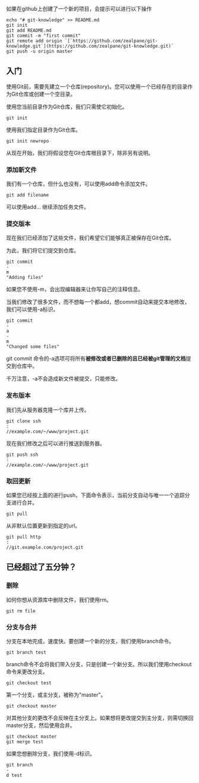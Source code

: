 如果在github上创建了一个新的项目，会提示可以进行以下操作

    echo "# git-knowledge" >> README.md  
    git init  
    git add README.md  
    git commit -m "first commit"  
    git remote add origin `[`https://github.com/zealpane/git-knowledge.git`](https://github.com/zealpane/git-knowledge.git)`  
    git push -u origin master

## 入门

使用Git前，需要先建立一个仓库\(repository\)。您可以使用一个已经存在的目录作为Git仓库或创建一个空目录。

使用您当前目录作为Git仓库，我们只需使它初始化。

```
git init
```

使用我们指定目录作为Git仓库。

```
git init newrepo
```

从现在开始，我们将假设您在Git仓库根目录下，除非另有说明。

### 添加新文件

我们有一个仓库，但什么也没有，可以使用add命令添加文件。

```
git add filename
```

可以使用add... 继续添加任务文件。

### 提交版本

现在我们已经添加了这些文件，我们希望它们能够真正被保存在Git仓库。

为此，我们将它们提交到仓库。

```
git commit 
-
m 
"Adding files"
```

如果您不使用-m，会出现编辑器来让你写自己的注释信息。

当我们修改了很多文件，而不想每一个都add，想commit自动来提交本地修改，我们可以使用-a标识。

```
git commit 
-
a 
-
m 
"Changed some files"
```

git commit 命令的-a选项可将所有**被修改或者已删除的且已经被git管理的文档**提交到仓库中。

千万注意，-a不会造成新文件被提交，只能修改。

### 发布版本

我们先从服务器克隆一个库并上传。

```
git clone ssh
:
//example.com/~/www/project.git
```

现在我们修改之后可以进行推送到服务器。

```
git push ssh
:
//example.com/~/www/project.git
```

### 取回更新

如果您已经按上面的进行push，下面命令表示，当前分支自动与唯一一个追踪分支进行合并。

```
git pull
```

从非默认位置更新到指定的url。

```
git pull http
:
//git.example.com/project.git
```

## 已经超过了五分钟？

### 删除

如何你想从资源库中删除文件，我们使用rm。

```
git rm file
```

### 分支与合并

分支在本地完成，速度快。要创建一个新的分支，我们使用branch命令。

```
git branch test
```

branch命令不会将我们带入分支，只是创建一个新分支。所以我们使用checkout命令来更改分支。

```
git checkout test
```

第一个分支，或主分支，被称为"master"。

```
git checkout master
```

对其他分支的更改不会反映在主分支上。如果想将更改提交到主分支，则需切换回master分支，然后使用合并。

```
git checkout master
git merge test
```

如果您想删除分支，我们使用-d标识。

```
git branch 
-
d test
```



